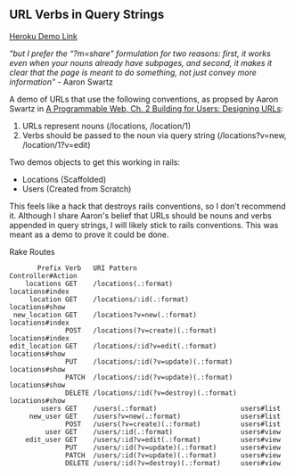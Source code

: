 ## URL Verbs in Query Strings

[Heroku Demo Link](hhttp://query-string-verbs.herokuapp.com/)

*"but I prefer the “?m=share” formulation for two reasons: first, it works even when your nouns already have subpages, and second, it makes it clear that the page is meant to do something, not just convey more information"* - Aaron Swartz

A demo of URLs that use the following conventions, as propsed by Aaron Swartz in [A Programmable Web, Ch. 2 Building for Users: Designing URLs](http://www.morganclaypool.com/doi/abs/10.2200/S00481ED1V01Y201302WBE005):

1. URLs represent nouns (/locations, /location/1)
2. Verbs should be passed to the noun via query string (/locations?v=new, /location/1?v=edit)

Two demos objects to get this working in rails:

- Locations (Scaffolded)
- Users (Created from Scratch)

This feels like a hack that destroys rails conventions, so I don't recommend it.  Although I share Aaron's belief that URLs should be nouns and verbs appended in query strings, I will likely stick to rails conventions.  This was meant as a demo to prove it could be done.

Rake Routes

```
       Prefix Verb   URI Pattern                          Controller#Action
    locations GET    /locations(.:format)                 locations#index
     location GET    /locations/:id(.:format)             locations#show
 new_location GET    /locations?v=new(.:format)           locations#index
              POST   /locations(?v=create)(.:format)      locations#index
edit_location GET    /locations/:id?v=edit(.:format)      locations#show
              PUT    /locations/:id(?v=update)(.:format)  locations#show
              PATCH  /locations/:id(?v=update)(.:format)  locations#show
              DELETE /locations/:id(?v=destroy)(.:format) locations#show
        users GET    /users(.:format)                     users#list
     new_user GET    /users?v=new(.:format)               users#list
              POST   /users(?v=create)(.:format)          users#list
         user GET    /users/:id(.:format)                 users#view
    edit_user GET    /users/:id?v=edit(.:format)          users#view
              PUT    /users/:id(?v=update)(.:format)      users#view
              PATCH  /users/:id(?v=update)(.:format)      users#view
              DELETE /users/:id(?v=destroy)(.:format)     users#view
```
